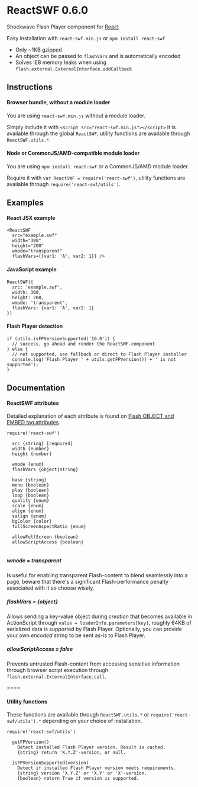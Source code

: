 # ReactSWF 0.6.0

Shockwave Flash Player component for [React](https://github.com/facebook/react)

Easy installation with `react-swf.min.js` or `npm install react-swf`

* Only ~1KB gzipped
* An object can be passed to `flashVars` and is automatically encoded
* Solves IE8 memory leaks when using `flash.external.ExternalInterface.addCallback`

## Instructions

#### Browser bundle, without a module loader

You are using `react-swf.min.js` without a module loader.

Simply include it with `<script src="react-swf.min.js"></script>` it is available through the global `ReactSWF`, utility functions are available through `ReactSWF.utils.*`.

#### Node or CommonJS/AMD-compatible module loader

You are using `npm install react-swf` or a CommonJS/AMD module loader.

Require it with `var ReactSWF = require('react-swf')`, utility functions are available through `require('react-swf/utils')`.

## Examples

#### React JSX example

```
<ReactSWF
  src="example.swf" 
  width="300"
  height="200"
  wmode="transparent"
  flashVars={{var1: 'A', var2: 1}} />
```

#### JavaScript example

```
ReactSWF({
  src: 'example.swf',
  width: 300,
  height: 200,
  wmode: 'transparent',
  flashVars: {var1: 'A', var2: 1}
})
```

#### Flash Player detection

```
if (utils.isFPVersionSupported('10.0')) {
  // success, go ahead and render the ReactSWF-component
} else {
  // not supported, use fallback or direct to Flash Player installer
  console.log('Flash Player ' + utils.getFPVersion()) + ' is not supported');
}
```

## Documentation

#### ReactSWF attributes

Detailed explanation of each attribute is found on [Flash OBJECT and EMBED tag attributes](http://helpx.adobe.com/flash/kb/flash-object-embed-tag-attributes.html).

```
require('react-swf')

  src {string} [required]
  width {number}
  height {number}
  
  wmode {enum}
  flashVars {object|string}
  
  base {string}
  menu {boolean}
  play {boolean}
  loop {boolean}
  quality {enum}
  scale {enum}
  align {enum}
  salign {enum}
  bgColor {color}
  fullScreenAspectRatio {enum}
  
  allowFullScreen {boolean}
  allowScriptAccess {boolean}
    
```

##### wmode = transparent

Is useful for enabling transparent Flash-content to blend seamlessly into a page, beware that there's a significant Flash-performance penalty associated with it so choose wisely.

##### flashVars = {object}

Allows sending a key-value object during *creation* that becomes available in ActionScript through `value = loaderInfo.parameters[key]`, roughly 64KB of serialized data is supported by Flash Player. Optionally, you can provide your own *encoded* string to be sent as-is to Flash Player.

##### allowScriptAccess = false

Prevents untrusted Flash-content from accessing sensitive information through browser script execution through `flash.external.ExternalInterface.call`.

====

#### Utility functions

These functions are available through `ReactSWF.utils.*` or `require('react-swf/utils').*` depending on your choice of installation.

```
require('react-swf/utils')

  getFPVersion()
    Detect installed Flash Player version. Result is cached.
    {string} return 'X.Y.Z'-version, or null.
  
  isFPVersionSupported(version)
    Detect if installed Flash Player version meets requirements.
    {string} version 'X.Y.Z' or 'X.Y' or 'X'-version.
    {boolean} return True if version is supported.

```
